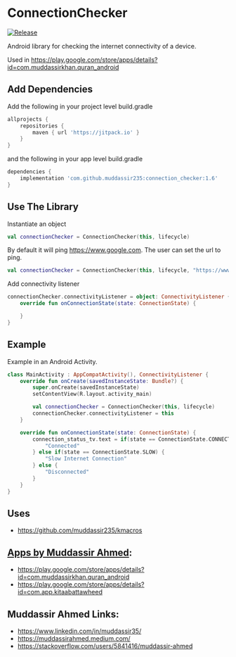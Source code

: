 # ConnectionChecker

[![Release](https://jitpack.io/v/muddassir235/connection_checker.svg?style=flat-square)](https://jitpack.io/#muddassir235/connection_checker/)

Android library for checking the internet connectivity of a device.

Used in https://play.google.com/store/apps/details?id=com.muddassirkhan.quran_android

## Add Dependencies
Add the following in your project level build.gradle
```groovy
allprojects {
    repositories {
        maven { url 'https://jitpack.io' }
    }
}
```
and the following in your app level build.gradle
```groovy
dependencies {
    implementation 'com.github.muddassir235:connection_checker:1.6'
}
```

## Use The Library

Instantiate an object
```kotlin
val connectionChecker = ConnectionChecker(this, lifecycle) 
```
By default it will ping https://www.google.com. The user can set the url to ping.
```kotlin
val connectionChecker = ConnectionChecker(this, lifecycle, "https://www.site.url") 
```

Add connectivity listener
```kotlin
connectionChecker.connectivityListener = object: ConnectivityListener {
    override fun onConnectionState(state: ConnectionState) {

    }
}
```

## Example
Example in an Android Activity.
```kotlin
class MainActivity : AppCompatActivity(), ConnectivityListener {
    override fun onCreate(savedInstanceState: Bundle?) {
        super.onCreate(savedInstanceState)
        setContentView(R.layout.activity_main)

        val connectionChecker = ConnectionChecker(this, lifecycle)
        connectionChecker.connectivityListener = this
    }

    override fun onConnectionState(state: ConnectionState) {
        connection_status_tv.text = if(state == ConnectionState.CONNECTED) {
            "Connected"
        } else if(state == ConnectionState.SLOW) {
            "Slow Internet Connection"
        } else {
            "Disconnected"
        }
    }
}
```

## Uses
* https://github.com/muddassir235/kmacros

## [Apps by Muddassir Ahmed](https://play.google.com/store/apps/developer?id=Muddassir+Khan):
* https://play.google.com/store/apps/details?id=com.muddassirkhan.quran_android
* https://play.google.com/store/apps/details?id=com.app.kitaabattawheed


## Muddassir Ahmed Links:

* https://www.linkedin.com/in/muddassir35/
* https://muddassirahmed.medium.com/
* https://stackoverflow.com/users/5841416/muddassir-ahmed
